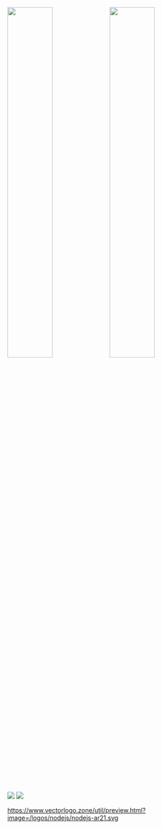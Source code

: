 <p>
<img width="45%" src="/../../../../ensnared/github-stats/blob/master/generated/overview.svg#gh-dark-mode-only">
<img width="45%" src="/../../../../ensnared/github-stats/blob/master/generated/overview.svg#gh-light-mode-only">
</p>


![](/../../../../ensnared/github-stats/blob/master/generated/languages.svg#gh-dark-mode-only)
![](/../../../../ensnared/github-stats/blob/master/generated/languages.svg#gh-light-mode-only)

</td>
</tr>
</table>

https://www.vectorlogo.zone/util/preview.html?image=/logos/nodejs/nodejs-ar21.svg
